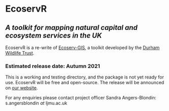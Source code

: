 # EcoservR
##  _A toolkit for mapping natural capital and ecosystem services in the UK_

EcoservR is a re-write of [Ecoserv-GIS](https://www.nature.scot/naturescot-research-report-954-ecoserv-gis-v33-toolkit-mapping-ecosystem-services-gb-scale), a toolkit developed by the [Durham Wildlife Trust](https://www.durhamwt.com/). 

### Estimated release date: Autumn 2021
This is a working and testing directory, and the package is not yet ready for use. EcoservR will be free and open-source. The release will be announced on [our website](https://ecoservr.github.io/EcoservR/). 

For any enquiries please contact project officer Sandra Angers-Blondin: s.angersblondin _at_ ljmu.ac.uk

